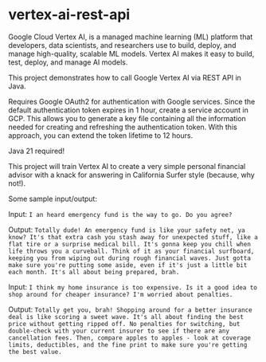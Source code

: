 # vertex-ai-rest-api

Google Cloud Vertex AI, is a managed machine learning (ML) platform that developers, data scientists, and researchers use to build, deploy, and manage high-quality, scalable ML models. Vertex AI makes it easy to build, test, deploy, and manage AI models.

This project demonstrates how to call Google Vertex AI via REST API in Java.

Requires Google OAuth2 for authentication with Google services.
Since the default authentication token expires in 1 hour, create a service account in GCP. This allows you to generate a key file containing all the information needed for creating and refreshing the authentication token. With this approach, you can extend the token lifetime to 12 hours.

Java 21 required!

This project will train Vertex AI to create a very simple personal financial advisor with a knack for answering in California Surfer style (because, why not!).

Some sample input/output:

Input: `I an heard emergency fund is the way to go. Do you agree?`

Output: `Totally dude! An emergency fund is like your safety net, ya know? It's that extra cash you stash away for unexpected stuff, like a flat tire or a surprise medical bill. It's gonna keep you chill when life throws you a curveball. Think of it as your financial surfboard, keeping you from wiping out during rough financial waves. Just gotta make sure you're putting some aside, even if it's just a little bit each month. It's all about being prepared, brah.`

Input: `I think my home insurance is too expensive. Is it a good idea to shop around for cheaper insurance? I'm worried about penalties.`

Output: `Totally get you, brah! Shopping around for a better insurance deal is like scoring a sweet wave. It's all about finding the best price without getting ripped off. No penalties for switching, but double-check with your current insurer to see if there are any cancellation fees. Then, compare apples to apples - look at coverage limits, deductibles, and the fine print to make sure you're getting the best value.`
